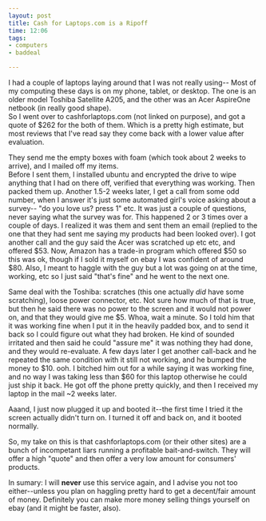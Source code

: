 ```yaml
---
layout: post
title: Cash for Laptops.com is a Ripoff
time: 12:06
tags: 
- computers
- baddeal

---
```


I had a couple of laptops laying around that I was not really using-- Most of my computing these days is on my phone, tablet, or desktop.
The one is an older model Toshiba Satellite A205, and the other was an Acer AspireOne netbook (in really good shape).  
So I went over to cashforlaptops.com (not linked on purpose), and got a quote of $262 for the both of them.  Which is a pretty high estimate, but most reviews that I've read say they come back with a lower value after evaluation.

They send me the empty boxes with foam (which took about 2 weeks to arrive), and I mailed off my items.  
Before I sent them, I installed ubuntu and encrypted the drive to wipe anything that I had on there off, verified that everything was working.  Then packed them up.
Another 1.5-2 weeks later, I get a call from some odd number, when I answer it's just some automated girl's voice asking about a survey-- "do you love us? press 1" etc.  It was just a couple of questions, never saying what the survey was for.
This happened 2 or 3 times over a couple of days. I realized it was them and sent them an email (replied to the one that they had sent me saying my products had been looked over).
I got another call and the guy said the Acer was scratched up etc etc, and offered $53.  Now, Amazon has a trade-in program which offered $50 so this was ok, though if I sold it myself on ebay I was confident of around $80.  Also, I meant to haggle with the guy but a lot was going on at the time, working, etc so I just said "that's fine" and he went to the next one.  

Same deal with the Toshiba:  scratches (this one actually *did* have some scratching), loose power connector, etc.  Not sure how much of that is true, but then he said there was no power to the screen and it would not power on, and that they would give me $5.
Whoa, wait a minute. So I told him that it was working fine when I put it in the heavily padded box, and to send it back so I could figure out what they had broken. 
He kind of sounded irritated and then said he could "assure me" it was nothing they had done, and they would re-evaluate.
A few days later I get another call-back and he repeated the same condition with it still not working, and he bumped the money to $10.  ooh.
I bitched him out for a while saying it was working fine, and no way I was taking less than $60 for this laptop otherwise he could just ship it back. 
He got off the phone pretty quickly, and then I received my laptop in the mail ~2 weeks later.

Aaand, I just now plugged it up and booted it--the first time I tried it the screen actually didn't turn on. I turned it off and back on, and it booted normally.

So, my take on this is that cashforlaptops.com (or their other sites) are a bunch of incompetant liars running a profitable bait-and-switch. 
They will offer a high "quote" and then offer a very low amount for consumers' products.

In sumary: I will **never** use this service again, and I advise you not too either--unless you plan on haggling pretty hard to get a decent/fair amount of money.
Definitely you can make more money selling things yourself on ebay (and it might be faster, also).

